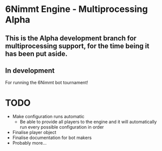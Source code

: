 # 6Nimmt Engine - Multiprocessing Alpha
## This is the Alpha development branch for multiprocessing support, for the time being it has been put aside. 
## In development
For running the 6Nimmt bot tournament!

# TODO
- Make configuration runs automatic
  - Be able to provide all players to the engine and it will automatically run every possible configuration in order
- Finalise player object
- Finalise documentation for bot makers
- Probably more... 